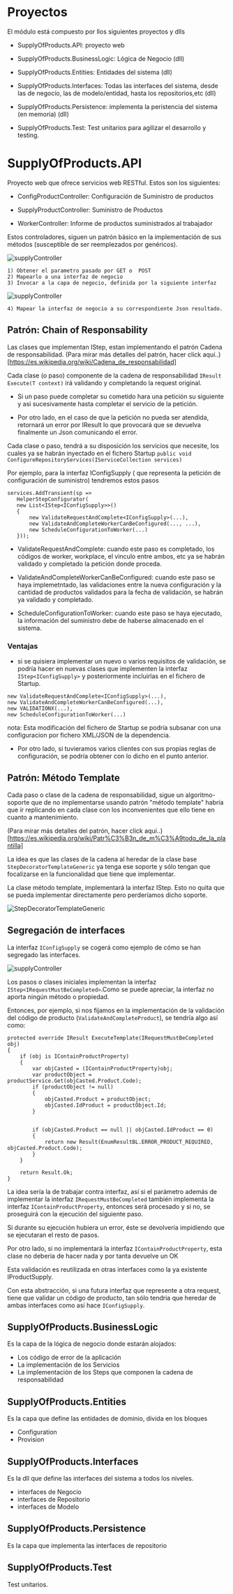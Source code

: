 
# Proyectos

El módulo está compuesto por llos siguientes proyectos y dlls

* SupplyOfProducts.API: proyecto web

* SupplyOfProducts.BusinessLogic: Lógica de Negocio (dll)

* SupplyOfProducts.Entities: Entidades del sistema (dll)

* SupplyOfProducts.Interfaces: Todas las interfaces del sistema, desde las de negocio, las de modelo/entidad, hasta los repositorios,etc (dll)

* SupplyOfProducts.Persistence: implementa la peristencia del sistema (en memoria) (dll)

* SupplyOfProducts.Test: Test unitarios para agilizar el desarrollo y testing.



# SupplyOfProducts.API

Proyecto web que ofrece servicios web RESTful. Estos son los siguientes:

* ConfigProductController:  Configuración de Suministro de productos

* SupplyProductController:  Suministro de Productos

* WorkerController: Informe de productos suministrados al trabajador

Estos controladores, siguen un patrón básico en la implementación de sus métodos (susceptible de ser reemplezados por genéricos).

![supplyController](SupplyController.png)



    1) Obtener el parametro pasado por GET o  POST
    2) Mapearlo a una interfaz de negocio
    3) Invocar a la capa de negocio, definida por la siguiente interfaz


![supplyController](IStep.png)

   
    4) Mapear la interfaz de negocio a su correspondiente Json resultado.



## Patrón: Chain of Responsability 

Las clases que implementan IStep<T>, estan implementando el patrón Cadena de responsabilidad.  (Para mirar más detalles del patrón, hacer click aquí..) [https://es.wikipedia.org/wiki/Cadena_de_responsabilidad]

Cada clase (o paso) componente de la cadena de responsabilidad `IResult Execute(T context)` irá validando y completando la request original. 

* Si un paso puede completar su cometido hara una petición su siguiente y asi sucesivamente hasta completar el servicio de la petición. 

* Por otro lado, en el caso de que la petición no pueda ser atendida, retornará un error por IResult lo que provocará que se devuelva finalmente un Json comunicando el error.

Cada clase o paso, tendrá a su disposición los servicios que necesite, los cuales ya se habrán inyectado en el fichero Startup `public void ConfigureRepositoryServices(IServiceCollection services)`


Por ejemplo, para la interfaz IConfigSupply ( que representa la petición de configuración de suministro) tendremos estos pasos

 ``` [language]
services.AddTransient(sp =>
    HelperStepConfigurator(
    new List<IStep<IConfigSupply>>()
    {
        new ValidateRequestAndComplete<IConfigSupply>(...),
        new ValidateAndCompleteWorkerCanBeConfigured(..., ...),
        new ScheduleConfigurationToWorker(...)
    }));
```

* ValidateRequestAndComplete: cuando este paso es completado, los códigos de worker, workplace, el vinculo entre ambos, etc ya se habrán validado y completado la petición donde proceda.

* ValidateAndCompleteWorkerCanBeConfigured: cuando este paso se haya implemetntado, las validaciones entre la nueva configuración y la cantidad de productos validados para la fecha de validación, se habrán ya validado y completado. 

* ScheduleConfigurationToWorker: cuando este paso se haya ejecutado, la información del suministro debe de haberse almacenado en el sistema.

### Ventajas

* si se quisiera implementar un nuevo o varios requisitos de validación, se podría hacer en nuevas clases que implementen la interfaz `IStep<IConfigSupply>` y posteriormente incluirlas en el fichero de Startup. 

```[language]
new ValidateRequestAndComplete<IConfigSupply>(...),
new ValidateAndCompleteWorkerCanBeConfigured(...), 
new VALIDATIONX(...),
new ScheduleConfigurationToWorker(...)
```

nota: Esta modificación del fichero de Startup se podría subsanar con una configuracion por fichero XML/JSON de la dependencia. 

* Por otro lado, si tuvieramos varios clientes con sus propias reglas de  configuración, se podría obtener con lo dicho en el punto anterior.

## Patrón: Método Template

Cada paso o clase de la cadena de responsabilidad, sigue un algoritmo-soporte que de no implementarse usando patrón "método template" habría que ir replicando en cada clase con los inconvenientes que ello tiene en cuanto a mantenimiento.

 (Para mirar más detalles del patrón, hacer click aquí..) [https://es.wikipedia.org/wiki/Patr%C3%B3n_de_m%C3%A9todo_de_la_plantilla]

 La idea es que las clases de la cadena al heredar de la clase base `StepDecoratorTemplateGeneric` ya tenga ese soporte y sólo tengan que focalizarse en la funcionalidad que tiene que implementar.

 La clase método template, implementará la interfaz IStep<T>. Esto no quita que se pueda implementar directamente pero perderíamos dicho soporte.

 ![StepDecoratorTemplateGeneric](StepDecoratorTemplateGeneric.png)



## Segregación de interfaces

La interfaz `IConfigSupply` se cogerá como ejemplo de cómo se han segregado las interfaces. 

![supplyController](IConfigSupply.png)

Los pasos o clases iniciales implementan la interfaz `IStep<IRequestMustBeCompleted>`.Como se puede apreciar, la interfaz no aporta ningún método o propiedad.

Entonces, por ejemplo, si nos fijamos en la implementación de la validación del código de producto (`ValidateAndCompleteProduct`), se tendría  algo así como:

```[language]
protected override IResult ExecuteTemplate(IRequestMustBeCompleted obj)
{
    if (obj is IContainProductProperty)
    {
        var objCasted = (IContainProductProperty)obj;
        var productObject = productService.Get(objCasted.Product.Code);
        if (productObject != null)
        {
            objCasted.Product = productObject;
            objCasted.IdProduct = productObject.Id;
        }


        if (objCasted.Product == null || objCasted.IdProduct == 0)
        {
            return new Result(EnumResultBL.ERROR_PRODUCT_REQUIRED, objCasted.Product.Code);
        }
    }

    return Result.Ok;
}
```

La idea sería la de trabajar contra interfaz, así si el parámetro además de implementar la interfaz `IRequestMustBeCompleted` también implementa la interfaz `IContainProductProperty`, entonces será procesado y si no, se proseguirá con la ejecución del siguiente paso.

Si durante su ejecución hubiera un error, éste se devolvería impidiendo que se ejecutaran el resto de pasos.

Por otro lado, si no implementará la interfaz `IContainProductProperty`, esta clase no deberia de hacer nada y por tanta devuelve un OK

Esta validación es reutilizada en otras interfaces como la ya existente IProductSupply. 

Con esta abstracción, si una futura interfaz que represente a otra request, tiene que validar un código de producto, tan sólo tendria que heredar de ambas interfaces como así hace `IConfigSupply`.

## SupplyOfProducts.BusinessLogic

Es la capa de la lógica de negocio donde estarán alojados:

- Los código de error de la aplicación
- La implementación de los Servicios
- La implementación de los Steps que componen la cadena de responsabilidad

## SupplyOfProducts.Entities

Es la capa que define las entidades de dominio, divida en los bloques

- Configuration
- Provision

## SupplyOfProducts.Interfaces

Es la dll que define las interfaces del sistema a todos los niveles.

- interfaces de Negocio
- interfaces de Repositorio
- interfaces de Modelo

## SupplyOfProducts.Persistence

Es la capa que implementa las interfaces de repositorio

## SupplyOfProducts.Test

Test unitarios.